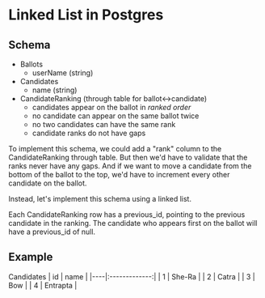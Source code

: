 # Linked List in Postgres

## Schema

- Ballots
  - userName (string)
- Candidates
  - name (string)
- CandidateRanking (through table for ballot<->candidate)
  - candidates appear on the ballot in *ranked order*
  - no candidate can appear on the same ballot twice
  - no two candidates can have the same rank
  - candidate ranks do not have gaps


To implement this schema, we could add a "rank" column to the CandidateRanking through table. But then we'd have to validate that the ranks never have any gaps. And if we want to move a candidate from the bottom of the ballot to the top, we'd have to increment every other candidate on the ballot.

Instead, let's implement this schema using a linked list.

Each CandidateRanking row has a previous_id, pointing to the previous candidate in the ranking. The candidate who appears first on the ballot will have a previous_id of null.

## Example

Candidates
| id |      name     |
|----|:-------------:|
|  1 |    She-Ra     |
|  2 |    Catra      |
|  3 |    Bow        |
|  4 |    Entrapta   |
